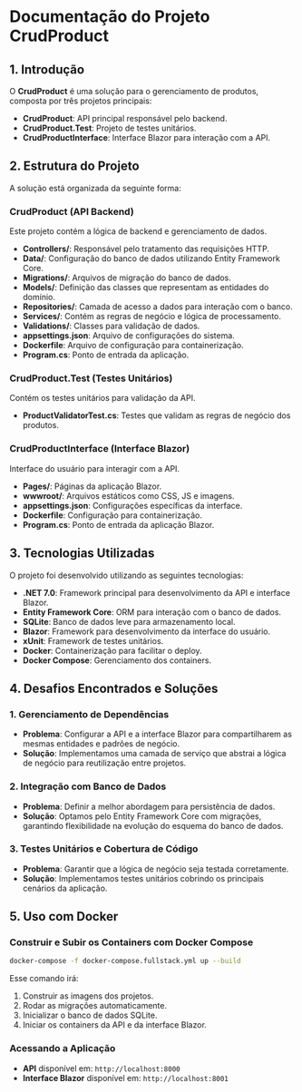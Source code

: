 # Documentação do Projeto CrudProduct

## 1. Introdução
O **CrudProduct** é uma solução para o gerenciamento de produtos, composta por três projetos principais: 

- **CrudProduct**: API principal responsável pelo backend.
- **CrudProduct.Test**: Projeto de testes unitários.
- **CrudProductInterface**: Interface Blazor para interação com a API.

## 2. Estrutura do Projeto
A solução está organizada da seguinte forma:

### **CrudProduct** (API Backend)
Este projeto contém a lógica de backend e gerenciamento de dados.

- **Controllers/**: Responsável pelo tratamento das requisições HTTP.
- **Data/**: Configuração do banco de dados utilizando Entity Framework Core.
- **Migrations/**: Arquivos de migração do banco de dados.
- **Models/**: Definição das classes que representam as entidades do domínio.
- **Repositories/**: Camada de acesso a dados para interação com o banco.
- **Services/**: Contém as regras de negócio e lógica de processamento.
- **Validations/**: Classes para validação de dados.
- **appsettings.json**: Arquivo de configurações do sistema.
- **Dockerfile**: Arquivo de configuração para containerização.
- **Program.cs**: Ponto de entrada da aplicação.

### **CrudProduct.Test** (Testes Unitários)
Contém os testes unitários para validação da API.

- **ProductValidatorTest.cs**: Testes que validam as regras de negócio dos produtos.

### **CrudProductInterface** (Interface Blazor)
Interface do usuário para interagir com a API.

- **Pages/**: Páginas da aplicação Blazor.
- **wwwroot/**: Arquivos estáticos como CSS, JS e imagens.
- **appsettings.json**: Configurações específicas da interface.
- **Dockerfile**: Configuração para containerização.
- **Program.cs**: Ponto de entrada da aplicação Blazor.

## 3. Tecnologias Utilizadas
O projeto foi desenvolvido utilizando as seguintes tecnologias:

- **.NET 7.0**: Framework principal para desenvolvimento da API e interface Blazor.
- **Entity Framework Core**: ORM para interação com o banco de dados.
- **SQLite**: Banco de dados leve para armazenamento local.
- **Blazor**: Framework para desenvolvimento da interface do usuário.
- **xUnit**: Framework de testes unitários.
- **Docker**: Containerização para facilitar o deploy.
- **Docker Compose**: Gerenciamento dos containers.

## 4. Desafios Encontrados e Soluções

### **1. Gerenciamento de Dependências**
- **Problema**: Configurar a API e a interface Blazor para compartilharem as mesmas entidades e padrões de negócio.
- **Solução**: Implementamos uma camada de serviço que abstrai a lógica de negócio para reutilização entre projetos.

### **2. Integração com Banco de Dados**
- **Problema**: Definir a melhor abordagem para persistência de dados.
- **Solução**: Optamos pelo Entity Framework Core com migrações, garantindo flexibilidade na evolução do esquema do banco de dados.

### **3. Testes Unitários e Cobertura de Código**
- **Problema**: Garantir que a lógica de negócio seja testada corretamente.
- **Solução**: Implementamos testes unitários cobrindo os principais cenários da aplicação.

## 5. Uso com Docker

### Construir e Subir os Containers com Docker Compose
```bash
docker-compose -f docker-compose.fullstack.yml up --build
```

Esse comando irá:
1. Construir as imagens dos projetos.
2. Rodar as migrações automaticamente.
3. Inicializar o banco de dados SQLite.
4. Iniciar os containers da API e da interface Blazor.

### Acessando a Aplicação
- **API** disponível em: `http://localhost:8000`
- **Interface Blazor** disponível em: `http://localhost:8001`

